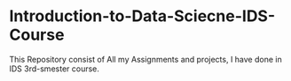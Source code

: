 # Introduction-to-Data-Sciecne-IDS-Course
This Repository consist of All my Assignments and projects, I have done in IDS 3rd-smester course.
